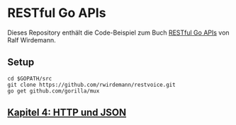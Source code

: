 # RESTful Go APIs

Dieses Repository enthält die Code-Beispiel zum Buch [RESTful Go APIs](https://www.amazon.de/RESTful-APIs-Implementierung-leichtgewichtiger-Hypermedia/dp/3446457097/ref=sr_1_1?ie=UTF8&qid=1549368669&sr=8-1&keywords=restful+go+apis) von Ralf Wirdemann.

## Setup
```
cd $GOPATH/src
git clone https://github.com/rwirdemann/restvoice.git
go get github.com/gorilla/mux
```

## [Kapitel 4: HTTP und JSON](kapitel04/README.md)
